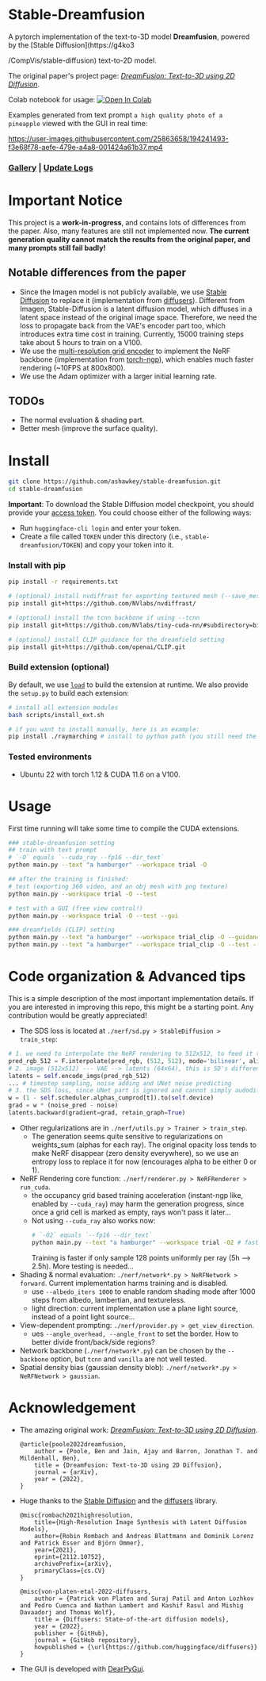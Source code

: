 # Stable-Dreamfusion

A pytorch implementation of the text-to-3D model **Dreamfusion**, powered by the [Stable Diffusion](https://g4ko3

/CompVis/stable-diffusion) text-to-2D model.

The original paper's project page: [_DreamFusion: Text-to-3D using 2D Diffusion_](https://dreamfusion3d.github.io/).

Colab notebook for usage: [![Open In Colab](https://colab.research.google.com/assets/colab-badge.svg)](https://colab.research.google.com/drive/1MXT3yfOFvO0ooKEfiUUvTKwUkrrlCHpF?usp=sharing)

Examples generated from text prompt `a high quality photo of a pineapple` viewed with the GUI in real time:

https://user-images.githubusercontent.com/25863658/194241493-f3e68f78-aefe-479e-a4a8-001424a61b37.mp4

### [Gallery](https://github.com/ashawkey/stable-dreamfusion/issues/1) | [Update Logs](assets/update_logs.md)

# Important Notice
This project is a **work-in-progress**, and contains lots of differences from the paper. Also, many features are still not implemented now. **The current generation quality cannot match the results from the original paper, and many prompts still fail badly!** 


## Notable differences from the paper
* Since the Imagen model is not publicly available, we use [Stable Diffusion](https://github.com/CompVis/stable-diffusion) to replace it (implementation from [diffusers](https://github.com/huggingface/diffusers)). Different from Imagen, Stable-Diffusion is a latent diffusion model, which diffuses in a latent space instead of the original image space. Therefore, we need the loss to propagate back from the VAE's encoder part too, which introduces extra time cost in training. Currently, 15000 training steps take about 5 hours to train on a V100.
* We use the [multi-resolution grid encoder](https://github.com/NVlabs/instant-ngp/) to implement the NeRF backbone (implementation from [torch-ngp](https://github.com/ashawkey/torch-ngp)), which enables much faster rendering (~10FPS at 800x800).
* We use the Adam optimizer with a larger initial learning rate.


## TODOs
* The normal evaluation & shading part.
* Better mesh (improve the surface quality). 

# Install

```bash
git clone https://github.com/ashawkey/stable-dreamfusion.git
cd stable-dreamfusion
```

**Important**: To download the Stable Diffusion model checkpoint, you should provide your [access token](https://huggingface.co/settings/tokens). You could choose either of the following ways:
* Run `huggingface-cli login` and enter your token.
* Create a file called `TOKEN` under this directory (i.e., `stable-dreamfusion/TOKEN`) and copy your token into it.

### Install with pip
```bash
pip install -r requirements.txt

# (optional) install nvdiffrast for exporting textured mesh (--save_mesh)
pip install git+https://github.com/NVlabs/nvdiffrast/

# (optional) install the tcnn backbone if using --tcnn
pip install git+https://github.com/NVlabs/tiny-cuda-nn/#subdirectory=bindings/torch

# (optional) install CLIP guidance for the dreamfield setting
pip install git+https://github.com/openai/CLIP.git

```

### Build extension (optional)
By default, we use [`load`](https://pytorch.org/docs/stable/cpp_extension.html#torch.utils.cpp_extension.load) to build the extension at runtime.
We also provide the `setup.py` to build each extension:
```bash
# install all extension modules
bash scripts/install_ext.sh

# if you want to install manually, here is an example:
pip install ./raymarching # install to python path (you still need the raymarching/ folder, since this only installs the built extension.)
```

### Tested environments
* Ubuntu 22 with torch 1.12 & CUDA 11.6 on a V100.


# Usage

First time running will take some time to compile the CUDA extensions.

```bash
### stable-dreamfusion setting
## train with text prompt
# `-O` equals `--cuda_ray --fp16 --dir_text`
python main.py --text "a hamburger" --workspace trial -O

## after the training is finished:
# test (exporting 360 video, and an obj mesh with png texture)
python main.py --workspace trial -O --test

# test with a GUI (free view control!)
python main.py --workspace trial -O --test --gui

### dreamfields (CLIP) setting
python main.py --text "a hamburger" --workspace trial_clip -O --guidance clip
python main.py --text "a hamburger" --workspace trial_clip -O --test --gui --guidance clip
```

# Code organization & Advanced tips

This is a simple description of the most important implementation details. 
If you are interested in improving this repo, this might be a starting point.
Any contribution would be greatly appreciated!

* The SDS loss is located at `./nerf/sd.py > StableDiffusion > train_step`:
```python
# 1. we need to interpolate the NeRF rendering to 512x512, to feed it to SD's VAE.
pred_rgb_512 = F.interpolate(pred_rgb, (512, 512), mode='bilinear', align_corners=False)
# 2. image (512x512) --- VAE --> latents (64x64), this is SD's difference from Imagen.
latents = self.encode_imgs(pred_rgb_512)
... # timestep sampling, noise adding and UNet noise predicting
# 3. the SDS loss, since UNet part is ignored and cannot simply audodiff, we manually set the grad for latents.
w = (1 - self.scheduler.alphas_cumprod[t]).to(self.device)
grad = w * (noise_pred - noise)
latents.backward(gradient=grad, retain_graph=True)
```
* Other regularizations are in `./nerf/utils.py > Trainer > train_step`. 
    * The generation seems quite sensitive to regularizations on weights_sum (alphas for each ray). The original opacity loss tends to make NeRF disappear (zero density everywhere), so we use an entropy loss to replace it for now (encourages alpha to be either 0 or 1).
* NeRF Rendering core function: `./nerf/renderer.py > NeRFRenderer > run_cuda`.
    * the occupancy grid based training acceleration (instant-ngp like, enabled by `--cuda_ray`) may harm the generation progress, since once a grid cell is marked as empty, rays won't pass it later...
    * Not using `--cuda_ray` also works now:
        ```bash
        # `-O2` equals `--fp16 --dir_text`
        python main.py --text "a hamburger" --workspace trial -O2 # faster training, but slower rendering
        ```
        Training is faster if only sample 128 points uniformly per ray (5h --> 2.5h).
        More testing is needed...
* Shading & normal evaluation: `./nerf/network*.py > NeRFNetwork > forward`. Current implementation harms training and is disabled.
    * use `--albedo_iters 1000` to enable random shading mode after 1000 steps from albedo, lambertian, and textureless.
    * light direction: current implementation use a plane light source, instead of a point light source...
* View-dependent prompting: `./nerf/provider.py > get_view_direction`.
    * ues `--angle_overhead, --angle_front` to set the border. How to better divide front/back/side regions?
* Network backbone (`./nerf/network*.py`) can be chosen by the `--backbone` option, but `tcnn` and `vanilla` are not well tested.
* Spatial density bias (gaussian density blob): `./nerf/network*.py > NeRFNetwork > gaussian`.

# Acknowledgement

* The amazing original work: [_DreamFusion: Text-to-3D using 2D Diffusion_](https://dreamfusion3d.github.io/).
    ```
    @article{poole2022dreamfusion,
        author = {Poole, Ben and Jain, Ajay and Barron, Jonathan T. and Mildenhall, Ben},
        title = {DreamFusion: Text-to-3D using 2D Diffusion},
        journal = {arXiv},
        year = {2022},
    }
    ```

* Huge thanks to the [Stable Diffusion](https://github.com/CompVis/stable-diffusion) and the [diffusers](https://github.com/huggingface/diffusers) library. 

    ```
    @misc{rombach2021highresolution,
        title={High-Resolution Image Synthesis with Latent Diffusion Models}, 
        author={Robin Rombach and Andreas Blattmann and Dominik Lorenz and Patrick Esser and Björn Ommer},
        year={2021},
        eprint={2112.10752},
        archivePrefix={arXiv},
        primaryClass={cs.CV}
    }

    @misc{von-platen-etal-2022-diffusers,
        author = {Patrick von Platen and Suraj Patil and Anton Lozhkov and Pedro Cuenca and Nathan Lambert and Kashif Rasul and Mishig Davaadorj and Thomas Wolf},
        title = {Diffusers: State-of-the-art diffusion models},
        year = {2022},
        publisher = {GitHub},
        journal = {GitHub repository},
        howpublished = {\url{https://github.com/huggingface/diffusers}}
    }
    ```

* The GUI is developed with [DearPyGui](https://github.com/hoffstadt/DearPyGui).

